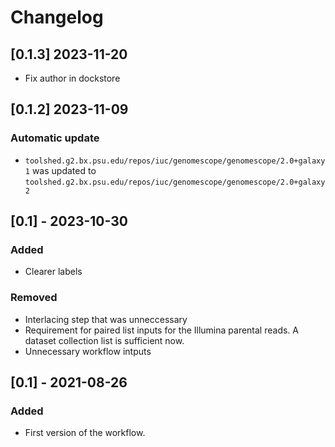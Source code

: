 # Changelog

## [0.1.3] 2023-11-20

- Fix author in dockstore

## [0.1.2] 2023-11-09

### Automatic update
- `toolshed.g2.bx.psu.edu/repos/iuc/genomescope/genomescope/2.0+galaxy1` was updated to `toolshed.g2.bx.psu.edu/repos/iuc/genomescope/genomescope/2.0+galaxy2`

## [0.1] - 2023-10-30

### Added
- Clearer labels

### Removed
- Interlacing step that was unneccessary
- Requirement for paired list inputs for the Illumina parental reads. A dataset collection list is sufficient now.
- Unnecessary workflow intputs

## [0.1] - 2021-08-26
### Added
- First version of the workflow. 
